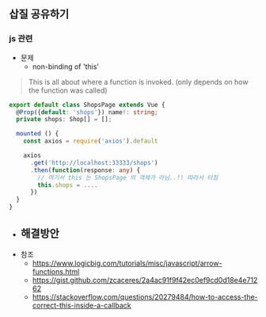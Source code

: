 ## 삽질 공유하기

### js 관련
- 문제
  - non-binding of 'this'

> This is all about where a function is invoked. (only depends on how the function was called)

``` ts
export default class ShopsPage extends Vue {
  @Prop({default: 'shops'}) name!: string;
  private shops: Shop[] = [];

  mounted () {
    const axios = require('axios').default

    axios
      .get('http://localhost:33333/shops')
      .then(function(response: any) {
        // 여기서 this 는 ShopsPage 의 객체가 아님..!! 따라서 터짐
        this.shops = .... 
      })
  }
}
```
- 해결방안
  - 
- 참조
  - https://www.logicbig.com/tutorials/misc/javascript/arrow-functions.html
  - https://gist.github.com/zcaceres/2a4ac91f9f42ec0ef9cd0d18e4e71262
  - https://stackoverflow.com/questions/20279484/how-to-access-the-correct-this-inside-a-callback

